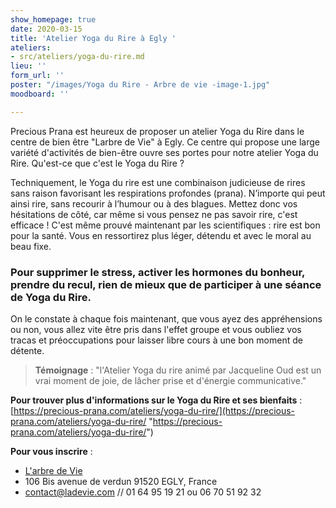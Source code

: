 ```yaml
---
show_homepage: true
date: 2020-03-15
title: 'Atelier Yoga du Rire à Egly '
ateliers:
- src/ateliers/yoga-du-rire.md
lieu: ''
form_url: ''
poster: "/images/Yoga du Rire - Arbre de vie -image-1.jpg"
moodboard: ''

---
```

Precious Prana est heureux de proposer un atelier Yoga du Rire dans le centre de bien être "Larbre de Vie" à Egly. Ce centre qui propose une large variété d'activités de bien-être ouvre ses portes pour notre atelier Yoga du Rire.  Qu'est-ce que c'est le Yoga du Rire ?

Techniquement, le Yoga du rire est une combinaison judicieuse de rires sans raison favorisant les respirations profondes (prana). N’importe qui peut ainsi rire, sans recourir à l’humour ou à des blagues. Mettez donc vos hésitations de côté, car même si vous pensez ne pas savoir rire, c'est efficace ! C'est même prouvé maintenant par les scientifiques : rire est bon pour la santé. Vous en ressortirez plus léger, détendu et avec le moral au beau fixe.

### Pour supprimer le stress, activer les hormones du bonheur, prendre du recul, rien de mieux que de participer à une séance de Yoga du Rire.

On le constate à chaque fois maintenant, que vous ayez des appréhensions ou non, vous allez vite être pris dans l'effet groupe et vous oubliez vos tracas et préoccupations pour laisser libre cours à une bon moment de détente.

> **Témoignage** : "l'Atelier Yoga du rire animé par Jacqueline Oud est un vrai moment de joie, de lâcher prise et d'énergie communicative."

**Pour trouver plus d'informations sur le Yoga du Rire et ses bienfaits** : [https://precious-prana.com/ateliers/yoga-du-rire/](https://precious-prana.com/ateliers/yoga-du-rire/ "https://precious-prana.com/ateliers/yoga-du-rire/")

**Pour vous inscrire** :

* [L'arbre de Vie](https://www.ladevie.com/ "L'arbre de vie site") 
* 106 Bis avenue de verdun 91520 EGLY, France
* contact@ladevie.com // 01 64 95 19 21 ou 06 70 51 92 32